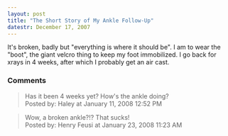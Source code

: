 ```yaml
---
layout: post
title: "The Short Story of My Ankle Follow-Up"
datestr: December 17, 2007
---
```


It's broken, badly but "everything is where it should be".  I am to wear the "boot", the giant velcro thing to keep my foot immobilized.  I go back for xrays in 4 weeks, after which I probably get an air cast.

### Comments

<blockquote>
Has it been 4 weeks yet? How's the ankle doing?
<div class="post-meta">Posted by: Haley at January 11, 2008 12:52 PM</div> </blockquote>
<blockquote>
Wow, a broken ankle?!? That sucks!
<div class="post-meta">Posted by: Henry Feusi at January 23, 2008 11:23 AM</div> </blockquote>

